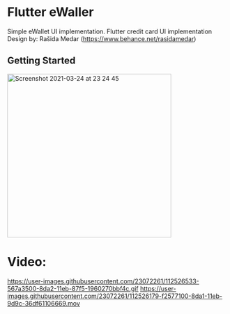 # Flutter eWaller

Simple eWallet UI implementation.
Flutter credit card UI implementation
Design by: Rašida Medar (https://www.behance.net/rasidamedar)

## Getting Started

<img width="376" alt="Screenshot 2021-03-24 at 23 24 45" src="https://user-images.githubusercontent.com/23072261/112526169-eec3ea00-8da1-11eb-84f7-08dc5e1ddceb.png">

# Video:

https://user-images.githubusercontent.com/23072261/112526533-567a3500-8da2-11eb-87f5-1960270bbf4c.gif
https://user-images.githubusercontent.com/23072261/112526179-f2577100-8da1-11eb-9d9c-36df61106669.mov


